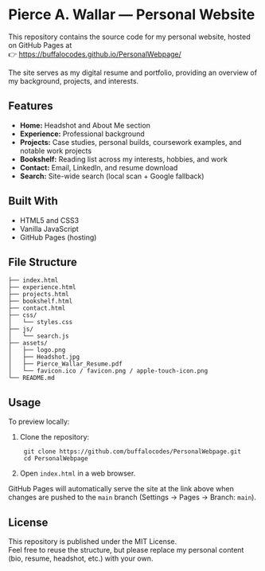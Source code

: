 # Pierce A. Wallar — Personal Website

This repository contains the source code for my personal website, hosted on GitHub Pages at  
👉 https://buffalocodes.github.io/PersonalWebpage/

The site serves as my digital resume and portfolio, providing an overview of my background, projects, and interests.

## Features
- **Home:** Headshot and About Me section  
- **Experience:** Professional background 
- **Projects:** Case studies, personal builds, coursework examples, and notable work projects  
- **Bookshelf:** Reading list across my interests, hobbies, and work
- **Contact:** Email, LinkedIn, and resume download  
- **Search:** Site-wide search (local scan + Google fallback)

## Built With
- HTML5 and CSS3  
- Vanilla JavaScript  
- GitHub Pages (hosting)

## File Structure
    ├── index.html
    ├── experience.html
    ├── projects.html
    ├── bookshelf.html
    ├── contact.html
    ├── css/
    │   └── styles.css
    ├── js/
    │   └── search.js
    ├── assets/
    │   ├── logo.png
    │   ├── Headshot.jpg
    │   ├── Pierce_Wallar_Resume.pdf
    │   └── favicon.ico / favicon.png / apple-touch-icon.png
    └── README.md

## Usage
To preview locally:

1) Clone the repository:
    
        git clone https://github.com/buffalocodes/PersonalWebpage.git
        cd PersonalWebpage

2) Open `index.html` in a web browser.

GitHub Pages will automatically serve the site at the link above when changes are pushed to the `main` branch (Settings → Pages → Branch: `main`).

## License
This repository is published under the MIT License.  
Feel free to reuse the structure, but please replace my personal content (bio, resume, headshot, etc.) with your own.

